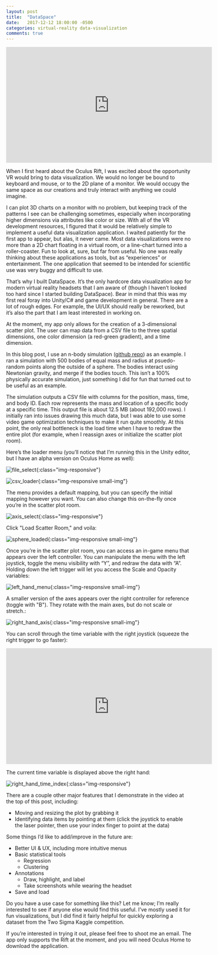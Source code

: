 ```yaml
---
layout: post
title:  "DataSpace"
date:   2017-12-12 18:00:00 -0500
categories: virtual-reality data-visualization
comments: true
---
```

<iframe width="560" height="315" src="https://www.youtube.com/embed/IUu1pJK793I" frameborder="0" gesture="media" allow="encrypted-media" allowfullscreen></iframe>

When I first heard about the Oculus Rift, I was excited about the opportunity VR would bring to data visualization. We would no longer be bound to keyboard and mouse, or to the 2D plane of a monitor. We would occupy the same space as our creations and truly interact with anything we could imagine.

I can plot 3D charts on a monitor with no problem, but keeping track of the patterns I see can be challenging sometimes, especially when incorporating higher dimensions via attributes like color or size. With all of the VR development resources, I figured that it would be relatively simple to implement a useful data visualization application. I waited patiently for the first app to appear, but alas, it never came. Most data visualizations were no more than a 2D chart floating in a virtual room, or a line-chart turned into a roller-coaster. Fun to look at, sure, but far from useful. No one was really thinking about these applications as tools, but as “experiences” or entertainment. The one application that seemed to be intended for scientific use was very buggy and difficult to use.

That’s why I built DataSpace. It’s the only hardcore data visualization app for modern virtual reality headsets that I am aware of (though I haven’t looked too hard since I started building DataSpace). Bear in mind that this was my first real foray into Unity/C# and game development in general. There are a lot of rough edges. For example, the UI/UX should really be reworked, but it’s also the part that I am least interested in working on.

At the moment, my app only allows for the creation of a 3-dimensional scatter plot. The user can map data from a CSV file to the three spatial dimensions, one color dimension (a red-green gradient), and a time dimension.

In this blog post, I use an n-body simulation ([github repo](https://github.com/dan-nadler/n-body)) as an example. I ran a simulation with 500 bodies of equal mass and radius at psuedo-random points along the outside of a sphere. The bodies interact using Newtonian gravity, and merge if the bodies touch. This isn’t a 100% physically accurate simulation, just something I did for fun that turned out to be useful as an example.

The simulation outputs a CSV file with columns for the position, mass, time, and body ID. Each row represents the mass and location of a specific body at a specific time. This output file is about 12.5 MB (about 192,000 rows). I initially ran into issues drawing this much data, but I was able to use some video game optimization techniques to make it run quite smoothly. At this point, the only real bottleneck is the load time when I have to redraw the entire plot (for example, when I reassign axes or initialize the scatter plot room).

Here’s the loader menu (you’ll notice that I’m running this in the Unity editor, but I have an alpha version on Oculus Home as well):

![file_select]({{site.url}}/assets/2017-12-5-dataspace/file-select.jpg){:class="img-responsive"}

![csv_loader]({{site.url}}/assets/2017-12-5-dataspace/csv-loader.jpg){:class="img-responsive small-img"}

The menu provides a default mapping, but you can specify the initial mapping however you want. You can also change this on-the-fly once you’re in the scatter plot room.

![axis_select]({{site.url}}/assets/2017-12-5-dataspace/axis-select.jpg){:class="img-responsive"}

Click "Load Scatter Room," and voila:

![sphere_loaded]({{site.url}}/assets/2017-12-5-dataspace/sphere-loaded.jpg){:class="img-responsive small-img"}

Once you’re in the scatter plot room, you can access an in-game menu that appears over the left controller. You can manipulate the menu with the left joystick, toggle the menu visibility with “Y”, and redraw the data with “A”. Holding down the left trigger will let you access the Scale and Opacity variables:

![left_hand_menu]({{site.url}}/assets/2017-12-5-dataspace/left-hand-menu.jpg){:class="img-responsive small-img"}

A smaller version of the axes appears over the right controller for reference (toggle with "B"). They rotate with the main axes, but do not scale or stretch.:

![right_hand_axis]({{site.url}}/assets/2017-12-5-dataspace/right-hand-axis.jpg){:class="img-responsive small-img"}

You can scroll through the time variable with the right joystick (squeeze the right trigger to go faster):

<iframe width="560" height="315" src="https://www.youtube.com/embed/rRlsQmTmpVw" frameborder="0" allowfullscreen></iframe>

The current time variable is displayed above the right hand:

![right_hand_time_index]({{site.url}}/assets/2017-12-5-dataspace/right-hand-time-index.jpg){:class="img-responsive"}

There are a couple other major features that I demonstrate in the video at the top of this post, including:
-	Moving and resizing the plot by grabbing it
-	Identifying data items by pointing at them (click the joystick to enable the laser pointer, then use your index finger to point at the data)

Some things I’d like to add/improve in the future are:
-	Better UI & UX, including more intuitive menus
-	Basic statistical tools
    -	Regression
    -	Clustering
-	Annotations
    -	Draw, highlight, and label
    -	Take screenshots while wearing the headset
-	Save and load

Do you have a use case for something like this? Let me know; I’m really interested to see if anyone else would find this useful. I’ve mostly used it for fun visualizations, but I did find it fairly helpful for quickly exploring a dataset from the Two Sigma Kaggle competition.

If you’re interested in trying it out, please feel free to shoot me an email. The app only supports the Rift at the moment, and you will need Oculus Home to download the application.
